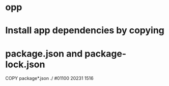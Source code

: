 # opp
# Install app dependencies by copying
# package.json and package-lock.json
COPY package*.json ./
#01100
20231
1516
